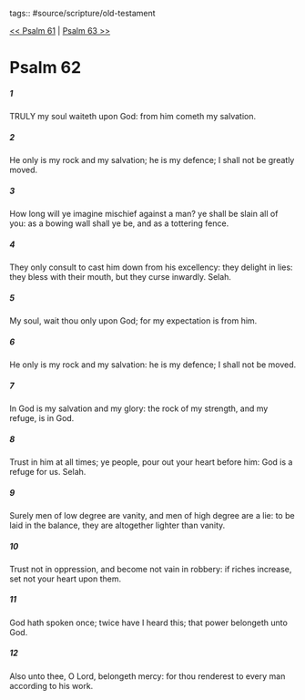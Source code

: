 tags:: #source/scripture/old-testament

[<< Psalm 61](old-testament/19_Psalms/Psalm_61.md) | [Psalm 63 >>](old-testament/19_Psalms/Psalm_63.md)

# Psalm 62

##### 1

TRULY my soul waiteth upon God: from him cometh my salvation.

##### 2

He only is my rock and my salvation; he is my defence; I shall not be greatly moved.

##### 3

How long will ye imagine mischief against a man? ye shall be slain all of you: as a bowing wall shall ye be, and as a tottering fence.

##### 4

They only consult to cast him down from his excellency: they delight in lies: they bless with their mouth, but they curse inwardly. Selah.

##### 5

My soul, wait thou only upon God; for my expectation is from him.

##### 6

He only is my rock and my salvation: he is my defence; I shall not be moved.

##### 7

In God is my salvation and my glory: the rock of my strength, and my refuge, is in God.

##### 8

Trust in him at all times; ye people, pour out your heart before him: God is a refuge for us. Selah.

##### 9

Surely men of low degree are vanity, and men of high degree are a lie: to be laid in the balance, they are altogether lighter than vanity.

##### 10

Trust not in oppression, and become not vain in robbery: if riches increase, set not your heart upon them.

##### 11

God hath spoken once; twice have I heard this; that power belongeth unto God.

##### 12

Also unto thee, O Lord, belongeth mercy: for thou renderest to every man according to his work.
